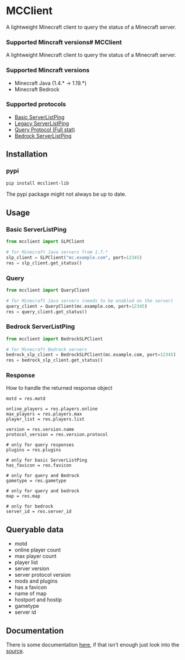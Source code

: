 # MCClient
A lightweight Minecraft client to query the status of a Minecraft server.

### Supported Mincraft versions# MCClient
A lightweight Minecraft client to query the status of a Minecraft server.

### Supported Mincraft versions
* Minecraft Java (1.4.* -> 1.19.*)
* Minecraft Bedrock

### Supported protocols
* [Basic ServerListPing](https://wiki.vg/Server_List_Ping "wiki.vg/Server_List_Ping")
* [Legacy ServerListPing](https://wiki.vg/Server_List_Ping#1.4_to_1.5 "wiki.vg/Server_List_Ping#1.4_to_1.5")
* [Query Protocol (Full stat)](https://wiki.vg/Query "wiki.vg/Query")
* [Bedrock ServerListPing](https://wiki.vg/Raknet_Protocol#Unconnected_Ping "wiki.vg/Raknet_Protocol#Unconnected_Ping")

## Installation
### pypi
```bash
pip install mcclient-lib
```
The pypi package might not always be up to date.

## Usage
### Basic ServerListPing
```python
from mcclient import SLPClient

# for Minecraft Java servers from 1.7.*
slp_client = SLPClient("mc.example.com", port=12345)
res = slp_client.get_status()
 ```
### Query
```python
from mcclient import QueryClient

# for Minecraft Java servers (needs to be enabled on the server)
query_client = QueryClient(mc.example.com, port=12345)
res = query_client.get_status()
```

### Bedrock ServerListPing
```python
from mcclient import BedrockSLPClient

# for Minecraft Bedrock servers
bedrock_slp_client = BedrockSLPClient(mc.example.com, port=12345)
res = bedrock_slp_client.get_status()
```

### Response
How to handle the returned response object
```
motd = res.motd

online_players = res.players.online
max_players = res.players.max
player_list = res.players.list

version = res.version.name
protocol_version = res.version.protocol

# only for query responses
plugins = res.plugins

# only for basic ServerListPing
has_favicon = res.favicon

# only for query and Bedrock
gametype = res.gametype

# only for query and bedrock
map = res.map

# only for bedrock
server_id = res.server_id
```

## Queryable data
* motd
* online player count
* max player count
* player list
* server version
* server protocol version
* mods and plugins
* has a favicon
* name of map
* hostport and hostip
* gametype
* server id

## Documentation
There is some documentation [here](https://github.com/Sch8ill/MCClient-lib/blob/master/docs.md "/docs.md"), if that isn't enough just look into the [source](https://github.com/Sch8ill/MCClient-lib "github.com/Sch8ill/MCClient-lib").